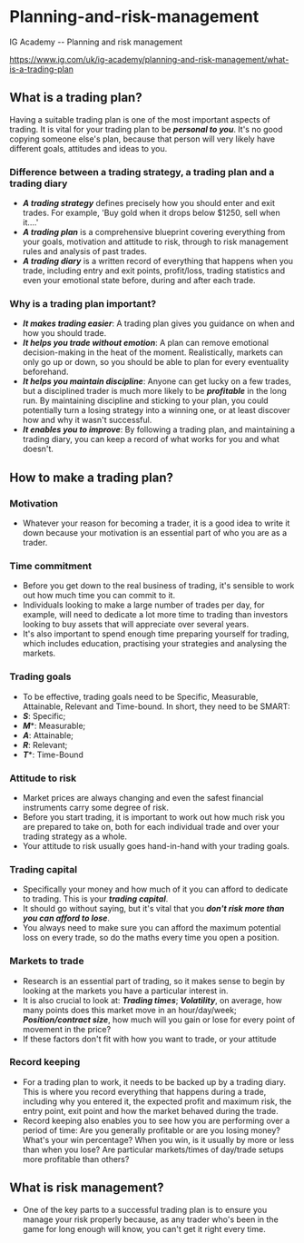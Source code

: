 # Planning-and-risk-management
IG Academy -- Planning and risk management

https://www.ig.com/uk/ig-academy/planning-and-risk-management/what-is-a-trading-plan

## What is a trading plan?

Having a suitable trading plan is one of the most important aspects of trading. It is vital for your trading plan to be ***personal to you***. It's no good copying someone else's plan, because that person will very likely have different goals, attitudes and ideas to you.

### Difference between a trading strategy, a trading plan and a trading diary

* ***A trading strategy*** defines precisely how you should enter and exit trades. For example, 'Buy gold when it drops below $1250, sell when it....'
* ***A trading plan*** is a comprehensive blueprint covering everything from your goals, motivation and attitude to risk, through to risk management rules and analysis of past trades.
* ***A trading diary*** is a written record of everything that happens when you trade, including entry and exit points, profit/loss, trading statistics and even your emotional state before, during and after each trade.

### Why is a trading plan important?

* ***It makes trading easier***: A trading plan gives you guidance on when and how you should trade.
* ***It helps you trade without emotion***: A plan can remove emotional decision-making in the heat of the moment. Realistically, markets can only go up or down, so you should be able to plan for every eventuality beforehand.
* ***It helps you maintain discipline***: Anyone can get lucky on a few trades, but a disciplined trader is much more likely to be ***profitable*** in the long run. By maintaining discipline and sticking to your plan, you could potentially turn a losing strategy into a winning one, or at least discover how and why it wasn't successful.
* ***It enables you to improve***: By following a trading plan, and maintaining a trading diary, you can keep a record of what works for you and what doesn't.

## How to make a trading plan?

### Motivation

* Whatever your reason for becoming a trader, it is a good idea to write it down because your motivation is an essential part of who you are as a trader.

### Time commitment

* Before you get down to the real business of trading, it's sensible to work out how much time you can commit to it.
* Individuals looking to make a large number of trades per day, for example, will need to dedicate a lot more time to trading than investors looking to buy assets that will appreciate over several years.
* It's also important to spend enough time preparing yourself for trading, which includes education, practising your strategies and analysing the markets.

### Trading goals

* To be effective, trading goals need to be Specific, Measurable, Attainable, Relevant and Time-bound. In short, they need to be SMART:
* ***S***: Specific;
* ***M****: Measurable;
* ***A***: Attainable;
* ***R***: Relevant;
* ***T****: Time-Bound

### Attitude to risk

* Market prices are always changing and even the safest financial instruments carry some degree of risk.
* Before you start trading, it is important to work out how much risk you are prepared to take on, both for each individual trade and over your trading strategy as a whole.
* Your attitude to risk usually goes hand-in-hand with your trading goals.

### Trading capital

* Specifically your money and how much of it you can afford to dedicate to trading. This is your ***trading capital***.
* It should go without saying, but it's vital that you ***don't risk more than you can afford to lose***.
* You always need to make sure you can afford the maximum potential loss on every trade, so do the maths every time you open a position.

### Markets to trade

* Research is an essential part of trading, so it makes sense to begin by looking at the markets you have a particular interest in.
* It is also crucial to look at: ***Trading times***; ***Volatility***, on average, how many points does this market move in an hour/day/week; ***Position/contract size***, how much will you gain or lose for every point of movement in the price?
* If these factors don't fit with how you want to trade, or your attitude

### Record keeping 

* For a trading plan to work, it needs to be backed up by a trading diary. This is where you record everything that happens during a trade, including why you entered it, the expected profit and maximum risk, the entry point, exit point and how the market behaved during the trade.
* Record keeping also enables you to see how you are performing over a period of time: Are you generally profitable or are you losing money? What's your win percentage? When you win, is it usually by more or less than when you lose? Are particular markets/times of day/trade setups more profitable than others?

## What is risk management?

* One of the key parts to a successful trading plan is to ensure you manage your risk properly because, as any trader who's been in the game for long enough will know, you can't get it right every time.

